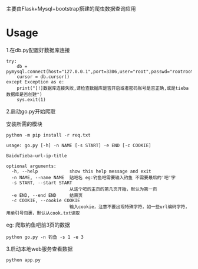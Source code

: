 主要由Flask+Mysql+bootstrap搭建的爬虫数据查询应用

# Usage

1.在db.py配置好数据库连接

```
try:
    db = pymysql.connect(host="127.0.0.1",port=3306,user="root",passwd="rootroot",database="tieba")
    cursor = db.cursor()
except Exception as e:
    print("[!]数据库连接失败,请检查数据库是否开启或者密码账号是否正确,或是tieba数据库是否创建")
    sys.exit(1)
```

2.启动go.py开始爬取

安装所需的模块

```
python -m pip install -r req.txt
```

```
usage: go.py [-h] -n NAME [-s START] -e END [-c COOKIE]

BaiduTieba-url-ip-title

optional arguments:
  -h, --help            show this help message and exit
  -n NAME, --name NAME  贴吧名 eg:钓鱼吧需要输入钓鱼 不需要最后的'吧'字
  -s START, --start START
                        从这个吧的主页的第几页开始，默认为第一页
  -e END, --end END     结束页
  -c COOKIE, --cookie COOKIE
                        输入cookie，注意不要出现特殊字符，如一些url编码字符，用单引号包裹，默认从cook.txt读取
```

eg: 爬取钓鱼吧前3页的数据

```
python go.py -n 钓鱼 -s 1 -e 3
```

3.启动本地web服务查看数据

```
python app.py
```

